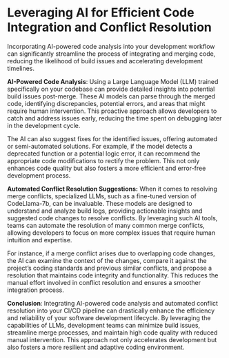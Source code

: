 # Leveraging AI for Efficient Code Integration and Conflict Resolution

Incorporating AI-powered code analysis into your development workflow can significantly streamline the process of integrating and merging code, reducing the likelihood of build issues and accelerating development timelines.

**AI-Powered Code Analysis**: Using a Large Language Model (LLM) trained specifically on your codebase can provide detailed insights into potential build issues post-merge. These AI models can parse through the merged code, identifying discrepancies, potential errors, and areas that might require human intervention. This proactive approach allows developers to catch and address issues early, reducing the time spent on debugging later in the development cycle.

The AI can also suggest fixes for the identified issues, offering automated or semi-automated solutions. For example, if the model detects a deprecated function or a potential logic error, it can recommend the appropriate code modifications to rectify the problem. This not only enhances code quality but also fosters a more efficient and error-free development process.

**Automated Conflict Resolution Suggestions:** When it comes to resolving merge conflicts, specialized LLMs, such as a fine-tuned version of CodeLlama-7b, can be invaluable. These models are designed to understand and analyze build logs, providing actionable insights and suggested code changes to resolve conflicts. By leveraging such AI tools, teams can automate the resolution of many common merge conflicts, allowing developers to focus on more complex issues that require human intuition and expertise.

For instance, if a merge conflict arises due to overlapping code changes, the AI can examine the context of the changes, compare it against the project’s coding standards and previous similar conflicts, and propose a resolution that maintains code integrity and functionality. This reduces the manual effort involved in conflict resolution and ensures a smoother integration process.

**Conclusion**: Integrating AI-powered code analysis and automated conflict resolution into your CI/CD pipeline can drastically enhance the efficiency and reliability of your software development lifecycle. By leveraging the capabilities of LLMs, development teams can minimize build issues, streamline merge processes, and maintain high code quality with reduced manual intervention. This approach not only accelerates development but also fosters a more resilient and adaptive coding environment.